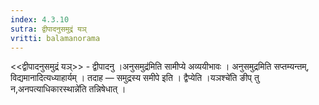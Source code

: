 ```yaml
---
index: 4.3.10
sutra: द्वीपादनुसमुद्रं यञ्
vritti: balamanorama
---
```


<<द्वीपादनुसमुद्रं यञ्>> - द्वीपादनु ।अनुसमुद्र॑मिति सामीप्ये अव्ययीभावः । अनुसमुद्रमिति सप्तम्यन्तम्, विद्यमानादित्यध्याहार्यम् । तदाह — समुद्रस्य समीपे इति । द्वैप्येति ।यञश्चे॑ति ङीप् तु न,अनपत्याधिकारस्थान्ने॑ति तन्निषेधात् ।